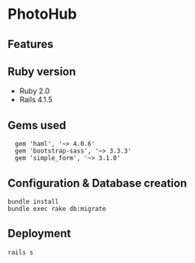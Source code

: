 # PhotoHub

## Features


## Ruby version
- Ruby 2.0
- Rails 4.1.5

## Gems used
```
  gem 'haml', '~> 4.0.6'
  gem 'bootstrap-sass', '~> 3.3.3'
  gem 'simple_form', '~> 3.1.0'
```

## Configuration & Database creation
```
bundle install
bundle exec rake db:migrate
```

## Deployment
```
rails s
```